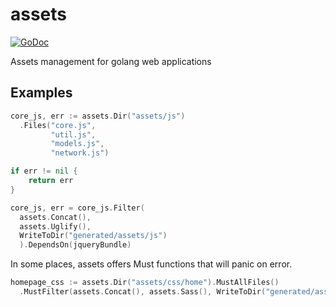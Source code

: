 assets
======
[![GoDoc](https://godoc.org/github.com/jbowens/assets?status.svg)](https://godoc.org/github.com/jbowens/assets)

Assets management for golang web applications

## Examples

```go
core_js, err := assets.Dir("assets/js")
  .Files("core.js",
         "util.js",
         "models.js",
         "network.js")

if err != nil {
    return err
}

core_js, err = core_js.Filter(
  assets.Concat(),
  assets.Uglify(),
  WriteToDir("generated/assets/js")
  ).DependsOn(jqueryBundle)
```

In some places, assets offers Must functions that will panic on error.
```go
homepage_css := assets.Dir("assets/css/home").MustAllFiles()
  .MustFilter(assets.Concat(), assets.Sass(), WriteToDir("generated/assets/css")
```
